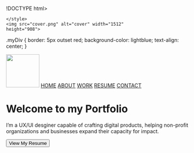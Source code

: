 !DOCTYPE html>
<html> 
    <head>
   
    </style>
    <img src="cover.png" alt="cover" width="1512" 
    height="908">
.myDiv {
  border: 5px outset red;
  background-color: lightblue;
  text-align: center;
}
</style>
</head>
<body>


</div>
        <img src="Logo.PNG" alt=""mj"
        width="91"
<nav>
            <a href="/home/">HOME</a>
                <a href="/about/">ABOUT</a>
                <a href="/work/">WORK</a>
                <a href="/resume/">RESUME</a>
                <a href="/contact/">CONTACT</a>
        </nav>
      <title>Hi, I'm Madiha Jabbar</title>
    </head>
     <body>
         <h1>Welcome to my Portfolio</h1> 
         <p>I’m a UX/UI desginer capable of crafting digital products, helping non-profit organizations and businesses expand their capacity for impact. </p>
     </div>
     </body>
     <button>View My Resume</button>
 </html>
